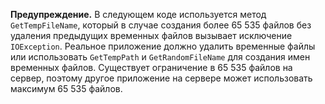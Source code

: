 **Предупреждение.** В следующем коде используется метод `GetTempFileName`, который в случае создания более 65 535 файлов без удаления предыдущих временных файлов вызывает исключение `IOException`. Реальное приложение должно удалить временные файлы или использовать `GetTempPath` и `GetRandomFileName` для создания имен временных файлов. Существует ограничение в 65 535 файлов на сервер, поэтому другое приложение на сервере может использовать максимум 65 535 файлов. 
